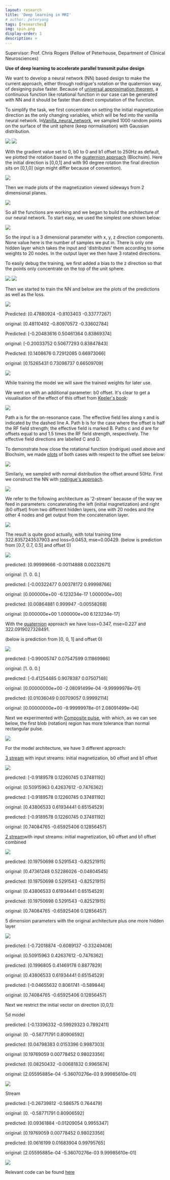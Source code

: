 ```yaml
---
layout: research
title: 'Deep learning in MRI'
# author: peteryang
tags: [researches]
img: spin.png
display-order: 1
description: >
---
```


Supervisor: Prof. Chris Rogers (Fellow of Peterhouse,
Department of Clinical Neurosciences)

**Use of deep learning to accelerate parallel transmit pulse design**

We want to develop a neural network (NN) based design to make the current approach, either through rodrigue's rotation or the quaternion way, of designing pulse faster. Because of [universal approximation theorem](https://en.wikipedia.org/wiki/Universal_approximation_theorem), a continuous function like rotational function in our case can be generated with NN and it should be faster than direct computation of the function.

To simplify the task, we first concentrate on setting the initial magnetization direction as the only changing variables, which will be fed into the vanilla neural network. In[Vanilla\_neural\_network](https://colab.research.google.com/drive/1ypM38Ekr0mB9cCaSNcrl4lOqXWQy49OM?authuser=1), we sampled 1000 random points on the surface of the unit sphere (keep normalisation) with Gaussian distribution.

![](/public/img/MRI_images/image18.png) ![](/public/img/MRI_images/image16.png)

With the gradient value set to 0, b0 to 0 and b1 offset to 250Hz as default, we plotted the rotation based on the [quaternion approach](https://ieeexplore.ieee.org/document/75611) (Blochsim). Here the initial direction is [0,0,1] and with 90 degree rotation the final direction sits on [0,1,0] (sign might differ because of convention).

![](/public/img/MRI_images/image20.png)

Then we made plots of the magnetization viewed sideways from 2 dimensional planes.

![](/public/img/MRI_images/image9.png)

So all the functions are working and we began to build the architecture of our neural network. To start easy, we used the simplest one shown below:

![](/public/img/MRI_images/image21.png)

So the input is a 3 dimensional parameter with x, y, z direction components. None value here is the number of samples we put in. There is only one hidden layer which takes the input and 'distributes' them according to some weights to 20 nodes. In the output layer we then have 3 rotated directions.

To easily debug the training, we first added a bias to the z direction so that the points only concentrate on the top of the unit sphere.

![](/public/img/MRI_images/image15.png) ![](/public/img/MRI_images/image19.png)

Then we started to train the NN and below are the plots of the predictions as well as the loss.

![](/public/img/MRI_images/image11.png)

Predicted: [0.47880924 -0.8103403 -0.33777267]

original: [0.48110492 -0.80970572 -0.33602784]

Predicted: [-0.20483616 0.50461364 0.83869374]

original: [-0.20033752 0.50677293 0.83847843]

Predicted: [0.1408676 0.72912085 0.66973066]

original: [0.15265431 0.73098737 0.66509709]

![](/public/img/MRI_images/image6.png)

While training the model we will save the trained weights for later use.

We went on with an additional parameter: b0 offset. It's clear to get a visualisation of the effect of this offset from [Keeler's book](http://www-keeler.ch.cam.ac.uk/lectures/understanding/chapter_3.pdf):

![](/public/img/MRI_images/image10.png)

Path a is for the on-resonance case. The effective field lies along x and is indicated by the dashed line A. Path b is for the case where the offset is half the RF field strength; the effective field is marked B. Paths c and d are for offsets equal to and 1.5 times the RF field strength, respectively. The effective field directions are labelled C and D.

To demonstrate how close the rotational function (rodrigue) used above and Blochsim, we made [plots](https://colab.research.google.com/drive/1e_n5NXbwxCEBR11BrfZVFqttZwQh-haZ?authuser=1#scrollTo=lU1bp-7Q-o2s) of both cases with respect to the offset see below:

![](/public/img/MRI_images/image8.png)

Similarly, we sampled with normal distribution the offset around 50Hz. First we construct the NN with [rodrigue's approach](https://colab.research.google.com/drive/1iw295f5cBWxacvpb7RhXlt7aRzJwlZy9?authuser=1).

![](/public/img/MRI_images/image2.png)

We refer to the following architecture as '2-stream' because of the way we feed in parameters: concatenating the left (initial magnetization) and right (b0 offset) from two different hidden layers, one with 20 nodes and the other 4 nodes and get output from the concatenation layer.

![](/public/img/MRI_images/image12.png)

The result is quite good actually, with total training time 322.8357243537903 and loss=0.0453, mse=0.00429. (below is prediction from [0.7, 0.7, 0.5] and offset 0)

![](/public/img/MRI_images/image14.png)

predicted: [0.99999666 -0.00114888 0.00232671]

original: [1. 0. 0.]

predicted: [-0.00322477 0.00378172 0.99998766]

original: [0.000000e+00 -6.123234e-17 1.000000e+00]

predicted: [0.00864881 0.999947 -0.00558268]

original: [0.000000e+00 1.000000e+00 6.123234e-17]

With the [quaternion](https://colab.research.google.com/drive/1nFsz5s4Q8aZgHRA4sVG0EvkfFNmUolkd?authuser=1#scrollTo=4vTP7gQAW81u) approach we have loss=0.347, mse=0.227 and 322.0919027328491.

(below is prediction from [0, 0, 1] and offset 0)

![](/public/img/MRI_images/image11.png)

predicted: [-0.99005747 0.07547599 0.11869986]

original: [1. 0. 0.]

predicted: [-0.41254485 0.9078387 0.07507148]

original: [0.00000000e+00 -2.08091499e-04 -9.99999978e-01]

predicted: [0.01036049 0.00709057 0.99992114]

original: [0.00000000e+00 -9.99999978e-01 2.08091499e-04]

Next we experimented with [Composite pulse](https://colab.research.google.com/drive/1m4T7sF7MzOvUs5MtuDu8s_tcGQcYYBY5?authuser=1), with which, as we can see below, the first blob (rotation) region has more tolerance than normal rectangular pulse.

![](/public/img/MRI_images/image5.png)

For the model architecture, we have 3 different approach:

[3 stream](https://colab.research.google.com/drive/1kEDpebqL822uAiFR2eBECY57nHIaBakr?authuser=1) with input streams: initial magnetization, b0 offset and b1 offset

![](/public/img/MRI_images/image17.png)

predicted: [-0.9189578 0.12260745 0.37481192]

original: [0.50915963 0.42637612 -0.7476362]

predicted: [-0.9189578 0.12260745 0.37481192]

original: [0.43806533 0.61934441 0.65154529]

predicted: [-0.9189578 0.12260745 0.37481192]

original: [0.74084765 -0.65925406 0.12856457]

[2 stream](https://colab.research.google.com/drive/1oQlFDYtzgV1dU-6Xr2h6e9fZV_OgD1_S?authuser=1#scrollTo=4vTP7gQAW81u)with input streams: initial magnetization, b0 offset and b1 offset combined

![](/public/img/MRI_images/image13.png)

predicted: [0.19750698 0.5291543 -0.82521915]

original: [0.47361248 0.52286026 -0.04804545]

predicted: [0.19750698 0.5291543 -0.82521915]

original: [0.43806533 0.61934441 0.65154529]

predicted: [0.19750698 0.5291543 -0.82521915]

original: [0.74084765 -0.65925406 0.12856457]

5 dimension parameters with the original architecture plus one more hidden layer

![](/public/img/MRI_images/image1.png)

predicted: [-0.72018874 -0.6089137 -0.33249408]

original: [0.50915963 0.42637612 -0.7476362]

predicted: [0.1996805 0.41469178 0.8877829]

original: [0.43806533 0.61934441 0.65154529]

predicted: [-0.04655632 0.8061741 -0.589844]

original: [0.74084765 -0.65925406 0.12856457]

Next we restrict the initial vector on direction [0,0,1]:

5d model

predicted: [-0.13396332 -0.59929323 0.7892411]

original: [0. -0.58771791 0.80906592]

predicted: [0.04798383 0.0153396 0.9987303]

original: [0.19769059 0.00778452 0.98023356]

predicted: [0.08250432 -0.00681832 0.9965674]

original: [2.05595885e-04 -5.36070276e-03 9.99985610e-01]

![](/public/img/MRI_images/image7.png)

Stream

predicted: [-0.26739812 -0.586575 0.764479]

original: [0. -0.58771791 0.80906592]

predicted: [0.09361884 -0.01209054 0.9955347]

original: [0.19769059 0.00778452 0.98023356]

predicted: [0.0616199 0.01683904 0.99795765]

original: [2.05595885e-04 -5.36070276e-03 9.99985610e-01]

![](/public/img/MRI_images/image4.png)


Relevant code can be found [here](https://github.com/AprilSweettooth/MRI-Project)